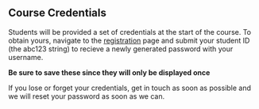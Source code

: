 ## Course Credentials

Students will be provided a set of credentials at the start of the course.
To obtain yours, navigate to the [registration](/register) page
and submit your student ID (the abc123 string) to recieve a newly generated password with your username.

**Be sure to save these since they will only be displayed once**

If you lose or forget your credentials, get in touch as soon as possible and we will reset your password as soon as we can.
